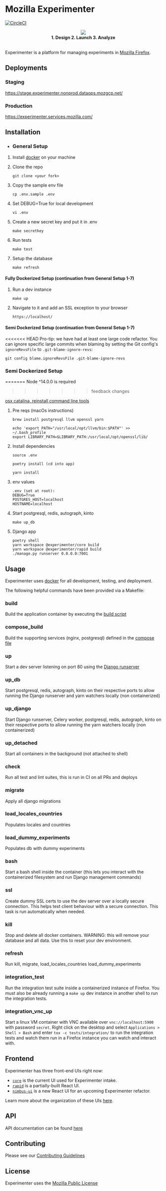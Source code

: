 # Mozilla Experimenter

[![CircleCI](https://circleci.com/gh/mozilla/experimenter.svg?style=svg)](https://circleci.com/gh/mozilla/experimenter)

<p align="center">
  <img src="https://cdn1.iconfinder.com/data/icons/simple-arrow/512/arrow_20-128.png"><br/>
  <b>1. Design 2. Launch 3. Analyze</b>
  <br><br>
</p>

Experimenter is a platform for managing experiments in [Mozilla Firefox](https://www.mozilla.org/en-US/firefox/?utm_medium=referral&utm_source=firefox-com).

## Deployments

### Staging

<https://stage.experimenter.nonprod.dataops.mozgcp.net/>

### Production

<https://experimenter.services.mozilla.com/>

## Installation

- ### General Setup

1.  Install [docker](https://www.docker.com/) on your machine

1.  Clone the repo

        git clone <your fork>

1.  Copy the sample env file

        cp .env.sample .env

1.  Set DEBUG=True for local development

        vi .env

1.  Create a new secret key and put it in .env

        make secretkey

1.  Run tests

        make test

1.  Setup the database

        make refresh

#### Fully Dockerized Setup (continuation from General Setup 1-7)

1.  Run a dev instance

        make up

1.  Navigate to it and add an SSL exception to your browser

        https://localhost/

#### Semi Dockerized Setup (continuation from General Setup 1-7)

<<<<<<< HEAD
Pro-tip: we have had at least one large code refactor. You can ignore specific large commits when blaming by setting the Git config's `ignoreRevsFile` to `.git-blame-ignore-revs`:

```
git config blame.ignoreRevsFile .git-blame-ignore-revs
```

### Semi Dockerized Setup
=======
Node ^14.0.0 is required
>>>>>>> feedback changes

[osx catalina, reinstall command line tools](https://medium.com/flawless-app-stories/gyp-no-xcode-or-clt-version-detected-macos-catalina-anansewaa-38b536389e8d)

1.  Pre reqs (macOs instructions)

        brew install postgresql llvm openssl yarn

        echo 'export PATH="/usr/local/opt/llvm/bin:$PATH"' >> ~/.bash_profile
        export LIBRARY_PATH=$LIBRARY_PATH:/usr/local/opt/openssl/lib/

2.  Install dependencies

        source .env

        poetry install (cd into app)

        yarn install

3.  env values

        .env (set at root):
        DEBUG=True
        POSTGRES_HOST=localhost
        HOSTNAME=localhost

4.  Start postgresql, redis, autograph, kinto

        make up_db

5.  Django app

        poetry shell
        yarn workspace @experimenter/core build
        yarn workspace @experimenter/rapid build
        ./manage.py runserver 0.0.0.0:7001

## Usage

Experimenter uses [docker](https://www.docker.com/) for all development, testing, and deployment.

The following helpful commands have been provided via a Makefile:

### build

Build the application container by executing the [build script](https://github.com/mozilla/experimenter/blob/main/scripts/build.sh)

### compose_build

Build the supporting services (nginx, postgresql) defined in the [compose file](https://github.com/mozilla/experimenter/blob/main/docker-compose.yml)

### up

Start a dev server listening on port 80 using the [Django runserver](https://docs.djangoproject.com/en/1.10/ref/django-admin/#runserver)

### up_db

Start postgresql, redis, autograph, kinto on their respective ports to allow running the Django runserver and yarn watchers locally (non containerized)

### up_django

Start Django runserver, Celery worker, postgresql, redis, autograph, kinto on their respective ports to allow running the yarn watchers locally (non containerized)

### up_detached

Start all containers in the background (not attached to shell)

### check

Run all test and lint suites, this is run in CI on all PRs and deploys

### migrate

Apply all django migrations

### load_locales_countries

Populates locales and countries

### load_dummy_experiments

Populates db with dummy experiments

### bash

Start a bash shell inside the container (this lets you interact with the containerized filesystem and run Django management commands)

### ssl

Create dummy SSL certs to use the dev server over a locally secure
connection. This helps test client behaviour with a secure
connection. This task is run automatically when needed.

### kill

Stop and delete all docker containers.
WARNING: this will remove your database and all data. Use this to reset your dev environment.

### refresh

Run kill, migrate, load_locales_countries load_dummy_experiments

### integration_test

Run the integration test suite inside a containerized instance of Firefox. You must also be already running a `make up` dev instance in another shell to run the integration tests.

### integration_vnc_up

Start a linux VM container with VNC available over `vnc://localhost:5900` with password `secret`. Right click on the desktop and select `Applications > Shell > Bash` and enter `tox -c tests/integration/` to run the integration tests and watch them run in a Firefox instance you can watch and interact with.

## Frontend

Experimenter has three front-end UIs right now:

- [`core`](./app/experimenter/legacy-ui/core) is the current UI used for Experimenter intake.
- [`rapid`](./app/experimenter/legacy-ui/core) is a partially-built React UI.
- [`nimbus-ui`](./app/experimenter/nimbus-ui) is a new React UI for an upcoming Experimenter refactor.

Learn more about the organization of these UIs [here](./app/experimenter/legacy-ui/README.md).

## API

API documentation can be found [here](https://htmlpreview.github.io/?https://github.com/mozilla/experimenter/blob/main/app/experimenter/docs/swagger-ui.html)

## Contributing

Please see our [Contributing Guidelines](https://github.com/mozilla/experimenter/blob/main/contributing.md)

## License

Experimenter uses the [Mozilla Public License](https://www.mozilla.org/en-US/MPL/)
